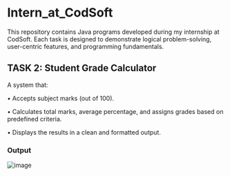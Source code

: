 # Intern_at_CodSoft
This repository contains Java programs developed during my internship at CodSoft. Each task is designed to demonstrate logical problem-solving, user-centric features, and programming fundamentals.

## TASK 2: Student Grade Calculator
A system that:

• Accepts subject marks (out of 100).

• Calculates total marks, average percentage, and assigns grades based on predefined criteria.

• Displays the results in a clean and formatted output.

### Output
![image](https://github.com/user-attachments/assets/05ee0ea3-4e65-482d-a4e0-f0cf49dc4a71)
